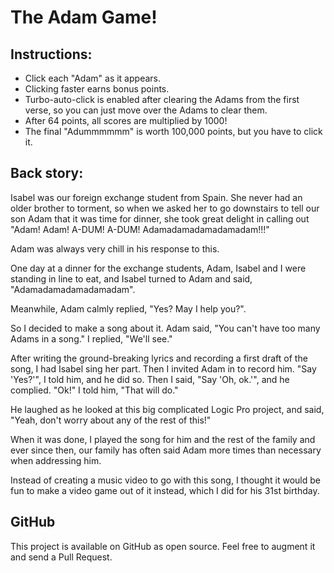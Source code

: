 # The Adam Game!

## Instructions:

* Click each "Adam" as it appears. 
* Clicking faster earns bonus points.
* Turbo-auto-click is enabled after clearing the Adams from the first verse, 
    so you can just move over the Adams to clear them.
* After 64 points, all scores are multiplied by 1000!
* The final "Adummmmmm" is worth 100,000 points, but you have to click it.

## Back story:

Isabel was our foreign exchange student from Spain.
She never had an older brother to torment, so when we asked her 
to go downstairs to tell our son Adam that it was time for dinner,
she took great delight in calling out "Adam! Adam! A-DUM! A-DUM! 
Adamadamadamadamadam!!!"

Adam was always very chill in his response to this.

One day at a dinner for the exchange students, Adam, Isabel and I
were standing in line to eat, and Isabel turned to Adam and said,
"Adamadamadamadamadam".

Meanwhile, Adam calmly replied, "Yes? May I help you?".

So I decided to make a song about it. Adam said, "You can't have too many Adams in a song."
I replied, "We'll see."

After writing the ground-breaking lyrics and recording a first draft
of the song, I had Isabel sing her part. Then I invited Adam in to
record him. "Say 'Yes?'", I told him, and he did so. Then I said,
"Say 'Oh, ok.'", and he complied. "Ok!" I told him, "That will do."

He laughed as he looked at this big complicated Logic Pro project,
and said, "Yeah, don't worry about any of the rest of this!"

When it was done, I played the song for him and the rest of the family
and ever since then, our family has often said Adam more times than
necessary when addressing him.

Instead of creating a music video to go with this song,
I thought it would be fun to make a video game out of it instead,
which I did for his 31st birthday.

## GitHub

This project is available on GitHub as open source. 
Feel free to augment it and send a Pull Request.